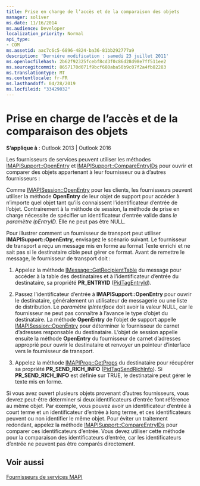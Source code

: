 ```yaml
---
title: Prise en charge de l’accès et de la comparaison des objets
manager: soliver
ms.date: 11/16/2014
ms.audience: Developer
localization_priority: Normal
api_type:
- COM
ms.assetid: aac7c6c5-6896-4824-ba36-81bb292777a9
description: 'Derniére modification : samedi 23 juillet 2011'
ms.openlocfilehash: 2b62f92325fcebf8cd3f0c86d28d98e7ff511ee2
ms.sourcegitcommit: 8657170d071f9bcf680aba50b9c07f2a4fb82283
ms.translationtype: MT
ms.contentlocale: fr-FR
ms.lasthandoff: 04/28/2019
ms.locfileid: "33429032"
---
```

# <a name="supporting-object-access-and-comparison"></a>Prise en charge de l’accès et de la comparaison des objets

  
  
**S’applique à** : Outlook 2013 | Outlook 2016 
  
Les fournisseurs de services peuvent utiliser les méthodes [IMAPISupport::OpenEntry](imapisupport-openentry.md) et [IMAPISupport::CompareEntryIDs](imapisupport-compareentryids.md) pour ouvrir et comparer des objets appartenant à leur fournisseur ou à d’autres fournisseurs : 
  
Comme [IMAPISession::OpenEntry](imapisession-openentry.md) pour les clients, les fournisseurs peuvent utiliser la méthode **OpenEntry** de leur objet de support pour accéder à n’importe quel objet tant qu’ils connaissent l’identificateur d’entrée de l’objet. Contrairement à la méthode de session, la méthode de prise en charge nécessite de spécifier un identificateur d’entrée valide dans _le paramètre lpEntryID._ Elle ne peut pas être NULL. 
  
Pour illustrer comment un fournisseur de transport peut utiliser **IMAPISupport::OpenEntry,** envisagez le scénario suivant. Le fournisseur de transport a reçu un message mis en forme au format Texte enrichi et ne sait pas si le destinataire cible peut gérer ce format. Avant de remettre le message, le fournisseur de transport doit :
  
1. Appelez la méthode [IMessage::GetRecipientTable](imessage-getrecipienttable.md) du message pour accéder à la table des destinataires et à l’identificateur d’entrée du destinataire, sa propriété **PR_ENTRYID** ([PidTagEntryId](pidtagentryid-canonical-property.md)).
    
2. Passez l’identificateur d’entrée à **IMAPISupport::OpenEntry** pour ouvrir le destinataire, généralement un utilisateur de messagerie ou une liste de distribution. Le  _paramètre lpInterface_ doit avoir la valeur NULL, car le fournisseur ne peut pas connaître à l’avance le type d’objet du destinataire. La méthode **OpenEntry** de l’objet de support appelle [IMAPISession::OpenEntry](imapisession-openentry.md) pour déterminer le fournisseur de carnet d’adresses responsable du destinataire. L’objet de session appelle ensuite la méthode **OpenEntry** du fournisseur de carnet d’adresses approprié pour ouvrir le destinataire et renvoyer un pointeur d’interface vers le fournisseur de transport. 
    
3. Appelez la méthode [IMAPIProp::GetProps](imapiprop-getprops.md) du destinataire pour récupérer sa propriété **PR_SEND_RICH_INFO** ([PidTagSendRichInfo](pidtagsendrichinfo-canonical-property.md)). Si **PR_SEND_RICH_INFO** est définie sur TRUE, le destinataire peut gérer le texte mis en forme. 
    
Si vous avez ouvert plusieurs objets provenant d’autres fournisseurs, vous devrez peut-être déterminer si deux identificateurs d’entrée font référence au même objet. Par exemple, vous pouvez avoir un identificateur d’entrée à court terme et un identificateur d’entrée à long terme, et ces identificateurs peuvent ou non identifier le même objet. Pour éviter un traitement redondant, appelez la méthode [IMAPISupport::CompareEntryIDs](imapisupport-compareentryids.md) pour comparer ces identificateurs d’entrée. Vous devez utiliser cette méthode pour la comparaison des identificateurs d’entrée, car les identificateurs d’entrée ne peuvent pas être comparés directement. 
  
## <a name="see-also"></a>Voir aussi



[Fournisseurs de services MAPI](mapi-service-providers.md)

